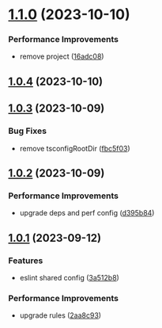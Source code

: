 # [1.1.0](https://github.com/x-wink/eslint-config/compare/v1.0.4...v1.1.0) (2023-10-10)

### Performance Improvements

-   remove project ([16adc08](https://github.com/x-wink/eslint-config/commit/16adc0883217156c44afd528b9dce93cf69dd836))

## [1.0.4](https://github.com/x-wink/eslint-config/compare/v1.0.3...v1.0.4) (2023-10-10)

## [1.0.3](https://github.com/x-wink/eslint-config/compare/v1.0.2...v1.0.3) (2023-10-09)

### Bug Fixes

-   remove tsconfigRootDir ([fbc5f03](https://github.com/x-wink/eslint-config/commit/fbc5f03e3da1e312f0877f34cfe76197a5456009))

## [1.0.2](https://github.com/x-wink/eslint-config/compare/v1.0.1...v1.0.2) (2023-10-09)

### Performance Improvements

-   upgrade deps and perf config ([d395b84](https://github.com/x-wink/eslint-config/commit/d395b84861e180e42aff82cbfb08ab402fa42eaa))

## [1.0.1](https://github.com/x-wink/eslint-config/compare/v1.0.0...v1.0.1) (2023-09-12)

### Features

-   eslint shared config ([3a512b8](https://github.com/x-wink/eslint-config/commit/3a512b8f3714ffc5b3b15df2eed1b76d497a1b8f))

### Performance Improvements

-   upgrade rules ([2aa8c93](https://github.com/x-wink/eslint-config/commit/2aa8c93e87742182b9a05e95e3a02e60965a0568))
